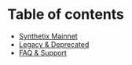# Table of contents

* [Synthetix Mainnet](README.md)
* [Legacy & Deprecated](legacy.md)
* [FAQ & Support](faq.md)
